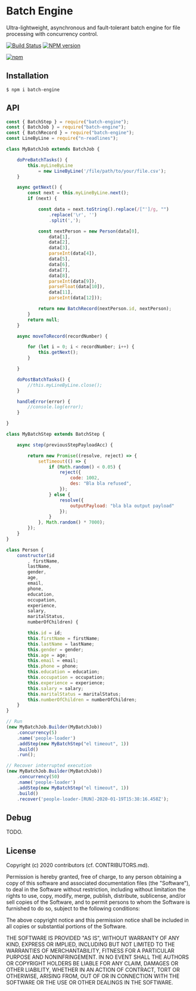
# Batch Engine

Ultra-lightweight, asynchronous and fault-tolerant batch engine for file processing with concurrency control.

[![Build Status](https://github.com/Rocket-Buddha/batch-engine/workflows/batch-engine-ci/badge.svg)](https://github.com/Rocket-Buddha/batch-engine/actions)
[![NPM version](https://badge.fury.io/js/batch-engine.svg)](http://badge.fury.io/js/batch-engine)

[![npm](https://nodei.co/npm/batch-engine.png)](https://www.npmjs.com/package/batch-engine)

## Installation

```
$ npm i batch-engine
```

## API

```js
const { BatchStep } = require("batch-engine");
const { BatchJob } = require("batch-engine");
const { BatchRecord } = require("batch-engine");
const LineByLine = require("n-readlines");

class MyBatchJob extends BatchJob {

    doPreBatchTasks() {
        this.myLineByLine
            = new LineByLine('/file/path/to/your/file.csv');
    }

    async getNext() {
        const next = this.myLineByLine.next();
        if (next) {

            const data = next.toString().replace(/["']/g, "")
                .replace('\r', '')
                .split(',');

            const nextPerson = new Person(data[0],
                data[1],
                data[2],
                data[3],
                parseInt(data[4]),
                data[5],
                data[6],
                data[7],
                data[8],
                parseInt(data[9]),
                parseFloat(data[10]),
                data[11],
                parseInt(data[12]));

            return new BatchRecord(nextPerson.id, nextPerson);
        }
        return null;
    }

    async moveToRecord(recordNumber) {

        for (let i = 0; i < recordNumber; i++) {
            this.getNext();
        }

    }

    doPostBatchTasks() {
        //this.myLineByLine.close();
    }

    handleError(error) {
        //console.log(error);
    }

}

class MyBatchStep extends BatchStep {

    async step(previousStepPayloadAcc) {

        return new Promise((resolve, reject) => {
            setTimeout(() => {
                if (Math.random() < 0.05) {
                    reject({
                        code: 1002,
                        des: "Bla bla refused",
                    });
                } else {
                    resolve({
                        outputPayload: "bla bla output payload"
                    });
                }
            }, Math.random() * 7000);
        });
    }
}

class Person {
    constructor(id
        , firstName,
        lastName,
        gender,
        age,
        email,
        phone,
        education,
        occupation,
        experience,
        salary,
        maritalStatus,
        numberOfChildren) {

        this.id = id;
        this.firstName = firstName;
        this.lastName = lastName;
        this.gender = gender;
        this.age = age;
        this.email = email;
        this.phone = phone;
        this.education = education;
        this.occupation = occupation;
        this.experience = experience;
        this.salary = salary;
        this.maritalStatus = maritalStatus;
        this.numberOfChildren = numberOfChildren;
    }
}

// Run 
(new MyBatchJob.Builder(MyBatchJob))
    .concurrency(5)
    .name('people-loader')
    .addStep(new MyBatchStep("el timeout", 1))
    .build()
    .run();

// Recover interrupted execution
(new MyBatchJob.Builder(MyBatchJob))
    .concurrency(50)
    .name('people-loader')
    .addStep(new MyBatchStep("el timeout", 1))
    .build()
    .recover('people-loader-[RUN]-2020-01-19T15:38:16.458Z');
```
## Debug
TODO.

## License

Copyright (c) 2020 contributors (cf. CONTRIBUTORS.md).

Permission is hereby granted, free of charge, to any person obtaining a copy of
this software and associated documentation files (the "Software"), to deal in
the Software without restriction, including without limitation the rights to
use, copy, modify, merge, publish, distribute, sublicense, and/or sell copies of
the Software, and to permit persons to whom the Software is furnished to do so,
subject to the following conditions:

The above copyright notice and this permission notice shall be included in all
copies or substantial portions of the Software.

THE SOFTWARE IS PROVIDED "AS IS", WITHOUT WARRANTY OF ANY KIND, EXPRESS OR
IMPLIED, INCLUDING BUT NOT LIMITED TO THE WARRANTIES OF MERCHANTABILITY, FITNESS
FOR A PARTICULAR PURPOSE AND NONINFRINGEMENT. IN NO EVENT SHALL THE AUTHORS OR
COPYRIGHT HOLDERS BE LIABLE FOR ANY CLAIM, DAMAGES OR OTHER LIABILITY, WHETHER
IN AN ACTION OF CONTRACT, TORT OR OTHERWISE, ARISING FROM, OUT OF OR IN
CONNECTION WITH THE SOFTWARE OR THE USE OR OTHER DEALINGS IN THE SOFTWARE.
